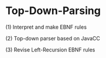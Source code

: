 # Top-Down-Parsing

<Obejctive>
  
(1) Interpret and make EBNF rules

(2) Top-down parser based on JavaCC

(3) Revise Left-Recursion EBNF rules
